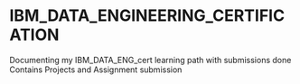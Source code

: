# IBM_DATA_ENGINEERING_CERTIFICATION
Documenting my IBM_DATA_ENG_cert learning path with submissions done
Contains Projects and Assignment submission
